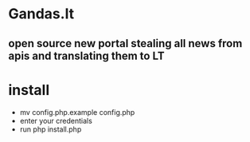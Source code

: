 # Gandas.lt
## open source new portal stealing all news from apis and translating them to LT

# install
- mv config.php.example config.php
- enter your credentials
- run php install.php
